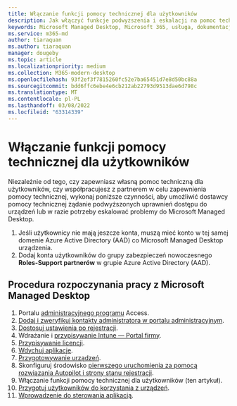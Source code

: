 ```yaml
---
title: Włączanie funkcji pomocy technicznej dla użytkowników
description: Jak włączyć funkcje podwyższenia i eskalacji na pomoc techniczną dla użytkowników
keywords: Microsoft Managed Desktop, Microsoft 365, usługa, dokumentacja
ms.service: m365-md
author: tiaraquan
ms.author: tiaraquan
manager: dougeby
ms.topic: article
ms.localizationpriority: medium
ms.collection: M365-modern-desktop
ms.openlocfilehash: 93f2ef3f7815260fc52e7ba65451d7e8d50bc88a
ms.sourcegitcommit: bdd6ffc6ebe4e6cb212ab22793d9513dae6d798c
ms.translationtype: MT
ms.contentlocale: pl-PL
ms.lasthandoff: 03/08/2022
ms.locfileid: "63314339"
---
```

# <a name="enable-user-support-features"></a>Włączanie funkcji pomocy technicznej dla użytkowników

Niezależnie od tego, czy zapewniasz własną pomoc techniczną dla użytkowników, czy współpracujesz z partnerem w celu zapewnienia pomocy technicznej, wykonaj poniższe czynności, aby umożliwić dostawcy pomocy technicznej żądanie podwyższonych uprawnień dostępu do urządzeń lub w razie potrzeby eskalować problemy do Microsoft Managed Desktop.

1. Jeśli użytkownicy nie mają jeszcze konta, muszą mieć konto w tej samej domenie Azure Active Directory (AAD) co Microsoft Managed Desktop urządzenia.
1. Dodaj konta użytkowników do grupy zabezpieczeń nowoczesnego **Roles-Support partnerów** w grupie Azure Active Directory (AAD).

<!--when available, add link to downloadable articles at DLC-->

## <a name="steps-to-get-started-with-microsoft-managed-desktop"></a>Procedura rozpoczynania pracy z Microsoft Managed Desktop

1. Portalu [administracyjnego programu](access-admin-portal.md) Access.
1. [Dodaj i zweryfikuj kontakty administratora w portalu administracyjnym](add-admin-contacts.md).
1. [Dostosuj ustawienia po rejestracji](conditional-access.md).
1. Wdrażanie i [przypisywanie Intune — Portal firmy](company-portal.md).
1. [Przypisywanie licencji](assign-licenses.md).
1. [Wdychuj aplikacje](deploy-apps.md).
1. [Przygotowywanie urządzeń](prepare-devices.md).
1. Skonfiguruj środowisko [pierwszego uruchomienia za pomocą rozwiązania Autopilot i strony stanu rejestracji](esp-first-run.md).
1. Włączanie funkcji pomocy technicznej dla użytkowników (ten artykuł).
1. [Przygotuj użytkowników do korzystania z urządzeń](get-started-devices.md).
1. [Wprowadzenie do sterowania aplikacją](get-started-app-control.md).
